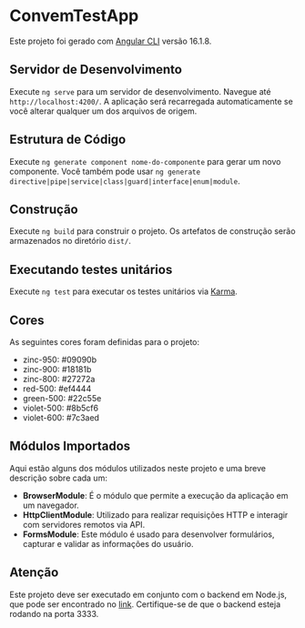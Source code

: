 # ConvemTestApp

Este projeto foi gerado com [Angular CLI](https://github.com/angular/angular-cli) versão 16.1.8.

## Servidor de Desenvolvimento

Execute `ng serve` para um servidor de desenvolvimento. Navegue até `http://localhost:4200/`. A aplicação será recarregada automaticamente se você alterar qualquer um dos arquivos de origem.

## Estrutura de Código

Execute `ng generate component nome-do-componente` para gerar um novo componente. Você também pode usar `ng generate directive|pipe|service|class|guard|interface|enum|module`.

## Construção

Execute `ng build` para construir o projeto. Os artefatos de construção serão armazenados no diretório `dist/`.

## Executando testes unitários

Execute `ng test` para executar os testes unitários via [Karma](https://karma-runner.github.io).

## Cores

As seguintes cores foram definidas para o projeto:

- zinc-950: #09090b
- zinc-900: #18181b
- zinc-800: #27272a
- red-500: #ef4444
- green-500: #22c55e
- violet-500: #8b5cf6
- violet-600: #7c3aed

## Módulos Importados

Aqui estão alguns dos módulos utilizados neste projeto e uma breve descrição sobre cada um:

- **BrowserModule**: É o módulo que permite a execução da aplicação em um navegador.
- **HttpClientModule**: Utilizado para realizar requisições HTTP e interagir com servidores remotos via API.
- **FormsModule**: Este módulo é usado para desenvolver formulários, capturar e validar as informações do usuário.

## Atenção

Este projeto deve ser executado em conjunto com o backend em Node.js, que pode ser encontrado no [link](https://github.com/luislong0/ConvemTestAppBackEnd). Certifique-se de que o backend esteja rodando na porta 3333.
